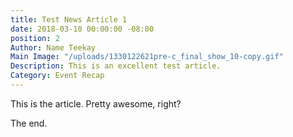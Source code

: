 ```yaml
---
title: Test News Article 1
date: 2018-03-10 00:00:00 -08:00
position: 2
Author: Name Teekay
Main Image: "/uploads/1330122621pre-c_final_show_10-copy.gif"
Description: This is an excellent test article.
Category: Event Recap
---
```


This is the article. Pretty awesome, right?

The end.
